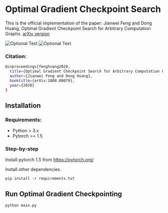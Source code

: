# Optimal Gradient Checkpoint Search
This is the official implementation of the paper: Jianwei Feng and Dong Huang, Optimal Gradient Checkpoint Search for Arbitrary Computation Graphs. [arXiv version](https://arxiv.org/abs/1808.00079)

![Optional Text](../main/figures/scheme_compare_gradient_checkpoint.png)
![Optional Text](../main/figures/table_compare_gradient_checkpoint.png)
### Citation: 

```bash
@inproceedings{fenghuang2020,
  title={Optimal Gradient Checkpoint Search for Arbitrary Computation Graphs},
  author={Jianwei Feng and Dong Huang},
  booktitle={arXiv:1808.00079},
  year={2020}
}
```

## Installation

### Requirements:

- Python > 3.x
- Pytorch >= 1.5

### Step-by-step

Install pytorch 1.5 from https://pytorch.org/

Install other dependencies.
```
pip install -r requirements.txt
```

## Run Optimal Gradient Checkpointing
```
python main.py
```
